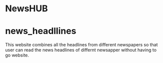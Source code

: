 # NewsHUB
# news_headllines
 This website combines all the headlines from different newspapers so that user can read the news headlines  of differnt newsapper  without having to go website.

